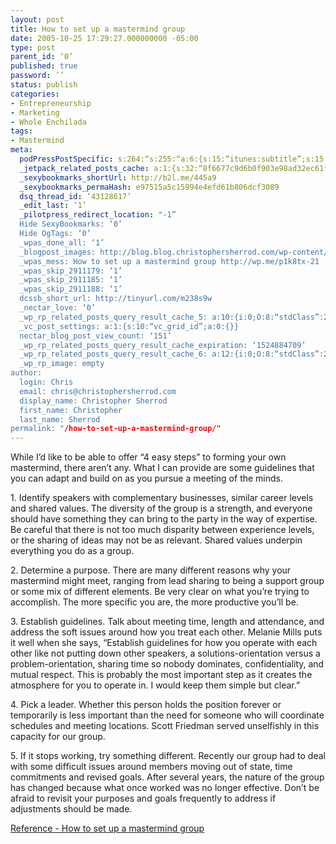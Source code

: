 ```yaml
---
layout: post
title: How to set up a mastermind group
date: 2005-10-25 17:29:27.000000000 -05:00
type: post
parent_id: ‘0’
published: true
password: ’’
status: publish
categories:
- Entrepreneurship
- Marketing
- Whole Enchilada
tags:
- Mastermind
meta:
  podPressPostSpecific: s:264:“s:255:“a:6:{s:15:“itunes:subtitle”;s:15:”##PostExcerpt##”;s:14:“itunes:summary”;s:15:"##PostExcerpt##";s:15:“itunes:keywords”;s:17:"##WordPressCats##";s:13:“itunes:author”;s:10:"##Global##";s:15:“itunes:explicit”;s:7:“Default”;s:12:“itunes:block”;s:7:“Default”;}";";
  _jetpack_related_posts_cache: a:1:{s:32:“8f6677c9d6b0f903e98ad32ec61f8deb”;a:2:{s:7:“expires”;i:1503767929;s:7:“payload”;a:3:{i:0;a:1:{s:2:“id”;i:1211;}i:1;a:1:{s:2:“id”;i:189;}i:2;a:1:{s:2:“id”;i:320;}}}}
  _sexybookmarks_shortUrl: http://b2l.me/445a9
  _sexybookmarks_permaHash: e97515a5c15994e4efd61b806dcf3089
  dsq_thread_id: ‘43128617’
  _edit_last: ‘1’
  _pilotpress_redirect_location: "-1”
  Hide SexyBookmarks: ‘0’
  Hide OgTags: ‘0’
  _wpas_done_all: ‘1’
  _blogpost_images: http://blog.blog.christophersherrod.com/wp-content/uploads/images/video1.jpg
  _wpas_mess: How to set up a mastermind group http://wp.me/p1k8tx-21
  _wpas_skip_2911179: ‘1’
  _wpas_skip_2911185: ‘1’
  _wpas_skip_2911188: ‘1’
  dcssb_short_url: http://tinyurl.com/m238s9w
  _nectar_love: ‘0’
  _wp_rp_related_posts_query_result_cache_5: a:10:{i:0;O:8:“stdClass”:2:{s:7:“post_id”;s:3:“124”;s:5:“score”;s:18:“37.972923203090886”;}i:1;O:8:“stdClass”:2:{s:7:“post_id”;s:2:“20”;s:5:“score”;s:18:“36.812375430650235”;}i:2;O:8:“stdClass”:2:{s:7:“post_id”;s:3:“130”;s:5:“score”;s:17:“36.06671379309714”;}i:3;O:8:“stdClass”:2:{s:7:“post_id”;s:3:“119”;s:5:“score”;s:17:“36.06671379309714”;}i:4;O:8:“stdClass”:2:{s:7:“post_id”;s:3:“120”;s:5:“score”;s:17:“32.18069144176567”;}i:5;O:8:“stdClass”:2:{s:7:“post_id”;s:3:“123”;s:5:“score”;s:18:“29.983466864381256”;}i:6;O:8:“stdClass”:2:{s:7:“post_id”;s:4:“6806”;s:5:“score”;s:18:“14.546489962844511”;}i:7;O:8:“stdClass”:2:{s:7:“post_id”;s:3:“310”;s:5:“score”;s:18:“13.971125817989144”;}i:8;O:8:“stdClass”:2:{s:7:“post_id”;s:4:“1438”;s:5:“score”;s:18:“13.202302419252817”;}i:9;O:8:“stdClass”:2:{s:7:“post_id”;s:2:“15”;s:5:“score”;s:18:“11.337409205804782”;}}
  _vc_post_settings: a:1:{s:10:“vc_grid_id”;a:0:{}}
  nectar_blog_post_view_count: ‘151’
  _wp_rp_related_posts_query_result_cache_expiration: ‘1524884709’
  _wp_rp_related_posts_query_result_cache_6: a:12:{i:0;O:8:“stdClass”:2:{s:7:“post_id”;s:2:“20”;s:5:“score”;s:17:“73.02178470341573”;}i:1;O:8:“stdClass”:2:{s:7:“post_id”;s:3:“108”;s:5:“score”;s:17:“72.63219696533642”;}i:2;O:8:“stdClass”:2:{s:7:“post_id”;s:3:“105”;s:5:“score”;s:17:“63.64651496330807”;}i:3;O:8:“stdClass”:2:{s:7:“post_id”;s:3:“425”;s:5:“score”;s:17:“51.01480893593289”;}i:4;O:8:“stdClass”:2:{s:7:“post_id”;s:3:“741”;s:5:“score”;s:17:“34.62403564405953”;}i:5;O:8:“stdClass”:2:{s:7:“post_id”;s:4:“4935”;s:5:“score”;s:17:“32.77570521374663”;}i:6;O:8:“stdClass”:2:{s:7:“post_id”;s:4:“1211”;s:5:“score”;s:17:“32.34013843927385”;}i:7;O:8:“stdClass”:2:{s:7:“post_id”;s:4:“6806”;s:5:“score”;s:18:“25.015198832975194”;}i:8;O:8:“stdClass”:2:{s:7:“post_id”;s:3:“320”;s:5:“score”;s:16:“23.9298205821211”;}i:9;O:8:“stdClass”:2:{s:7:“post_id”;s:3:“310”;s:5:“score”;s:18:“23.674883508215192”;}i:10;O:8:“stdClass”:2:{s:7:“post_id”;s:4:“1438”;s:5:“score”;s:17:“22.86395329233453”;}i:11;O:8:“stdClass”:2:{s:7:“post_id”;s:3:“194”;s:5:“score”;s:17:“20.98054883938038”;}}
  _wp_rp_image: empty
author:
  login: Chris
  email: chris@christophersherrod.com
  display_name: Christopher Sherrod
  first_name: Christopher
  last_name: Sherrod
permalink: "/how-to-set-up-a-mastermind-group/"
---
```

<p>While I’d like to be able to offer “4 easy steps” to forming your own mastermind, there aren’t any. What I can provide are some guidelines that you can adapt and build on as you pursue a meeting of the minds.</p>
<p>   1. Identify speakers with complementary businesses, similar career levels and shared values. The diversity of the group is a strength, and everyone should have something they can bring to the party in the way of expertise. Be careful that there is not too much disparity between experience levels, or the sharing of ideas may not be as relevant. Shared values underpin everything you do as a group.</p>
<p>   2. Determine a purpose. There are many different reasons why your mastermind might meet, ranging from lead sharing to being a support group or some mix of different elements. Be very clear on what you’re trying to accomplish. The more specific you are, the more productive you’ll be.</p>
<p>   3. Establish guidelines. Talk about meeting time, length and attendance, and address the soft issues around how you treat each other. Melanie Mills puts it well when she says, “Establish guidelines for how you operate with each other like not putting down other speakers, a solutions-orientation versus a problem-orientation, sharing time so nobody dominates, confidentiality, and mutual respect. This is probably the most important step as it creates the atmosphere for you to operate in. I would keep them simple but clear.”</p>
<p>   4. Pick a leader. Whether this person holds the position forever or temporarily is less important than the need for someone who will coordinate schedules and meeting locations. Scott Friedman served unselfishly in this capacity for our group.</p>
<p>   5. If it stops working, try something different. Recently our group had to deal with some difficult issues around members moving out of state, time commitments and revised goals. After several years, the nature of the group has changed because what once worked was no longer effective. Don’t be afraid to revisit your purposes and goals frequently to address if adjustments should be made.</p>
<p><a href="http://speakernetnews.com/post/mastermind.html">Reference - How to set up a mastermind group</a></p>
